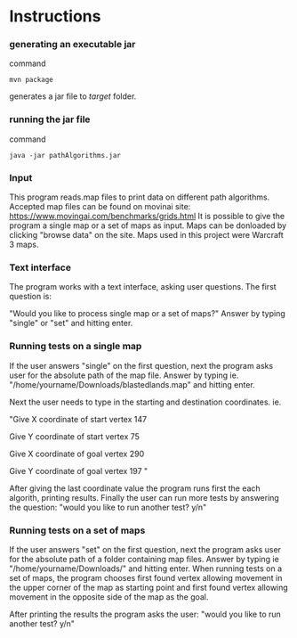 # Instructions


### generating an executable jar

command

```
mvn package
```

generates a jar file to _target_ folder.


### running the jar file

command

```
java -jar pathAlgorithms.jar
```

### Input

This program reads.map files to print data on different path algorithms.
Accepted map files can be found on movinai site:
https://www.movingai.com/benchmarks/grids.html
It is possible to give the program a single map or a set of maps as input.
Maps can be donloaded by clicking "browse data" on the site. 
Maps used in this project were Warcraft 3 maps.

### Text interface

The program works with a text interface, asking user questions.
The first question is:

"Would you like to process single map or a set of maps?"
Answer by typing "single" or "set" and hitting enter.

### Running tests on a single map

If the user answers "single" on the first question, 
next the program asks user for the absolute path of the map file.
Answer by typing ie. "/home/yourname/Downloads/blastedlands.map" and hitting enter.

Next the user needs to type in the starting and destination coordinates.
ie.

"Give X coordinate of start vertex
147

Give Y coordinate of start vertex
75

Give X coordinate of goal vertex
290

Give Y coordinate of goal vertex
197
"

After giving the last coordinate value the program runs first the each algorith, printing results.
Finally the user can run more tests by answering the question:
"would you like to run another test? y/n"


### Running tests on a set of maps

If the user answers "set" on the first question, 
next the program asks user for the absolute path of a folder containing map files.
Answer by typing ie "/home/yourname/Downloads/" and hitting enter.
When running tests on a set of maps, 
the program chooses first found vertex allowing movement in the upper corner of the map as starting point
and first found vertex allowing movement in the opposite side of the map as the goal.

After printing the results the program asks the user:
"would you like to run another test? y/n"


